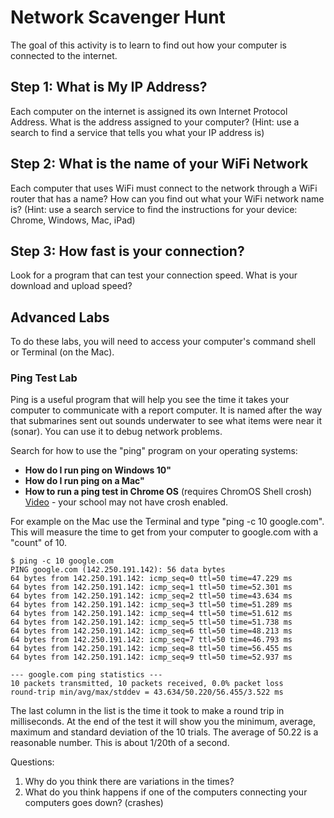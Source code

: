 # Network Scavenger Hunt

The goal of this activity is to learn to find out how your computer is connected to the internet.

## Step 1: What is My IP Address?

Each computer on the internet is assigned its own Internet Protocol Address.  What is the address assigned to your computer?  (Hint: use a search to find a service that tells you what your IP address is)

## Step 2: What is the name of your WiFi Network

Each computer that uses WiFi must connect to the network through a WiFi router that has a name?  How can you find out what your WiFi network name is?
(Hint: use a search service to find the instructions for your device: Chrome, Windows, Mac, iPad)

## Step 3: How fast is your connection?

Look for a program that can test your connection speed.  What is your download and upload speed?

## Advanced Labs

To do these labs, you will need to access your computer's command shell or Terminal (on the Mac).

### Ping Test Lab

Ping is a useful program that will help you see the time it takes your computer to communicate with a report computer.  It is named after the way that submarines sent out sounds underwater to see what items were near it (sonar).  You can use it to debug network problems.

Search for how to use the "ping" program on your operating systems:

* **How do I run ping on Windows 10"**
* **How do I run ping on a Mac"**
* **How to run a ping test in Chrome OS** (requires ChromOS Shell crosh) [Video](https://www.youtube.com/watch?v=WOIeXlHPoPc) - your school may not have crosh enabled.

For example on the Mac use the Terminal and type "ping -c 10 google.com".  This will measure the time to get from your computer to google.com with a "count" of 10.

```
$ ping -c 10 google.com
PING google.com (142.250.191.142): 56 data bytes
64 bytes from 142.250.191.142: icmp_seq=0 ttl=50 time=47.229 ms
64 bytes from 142.250.191.142: icmp_seq=1 ttl=50 time=52.301 ms
64 bytes from 142.250.191.142: icmp_seq=2 ttl=50 time=43.634 ms
64 bytes from 142.250.191.142: icmp_seq=3 ttl=50 time=51.289 ms
64 bytes from 142.250.191.142: icmp_seq=4 ttl=50 time=51.612 ms
64 bytes from 142.250.191.142: icmp_seq=5 ttl=50 time=51.738 ms
64 bytes from 142.250.191.142: icmp_seq=6 ttl=50 time=48.213 ms
64 bytes from 142.250.191.142: icmp_seq=7 ttl=50 time=46.793 ms
64 bytes from 142.250.191.142: icmp_seq=8 ttl=50 time=56.455 ms
64 bytes from 142.250.191.142: icmp_seq=9 ttl=50 time=52.937 ms

--- google.com ping statistics ---
10 packets transmitted, 10 packets received, 0.0% packet loss
round-trip min/avg/max/stddev = 43.634/50.220/56.455/3.522 ms
```

The last column in the list is the time it took to make a round trip in milliseconds.  At the end of the test it will show you the minimum, average, maximum and standard deviation of the 10 trials.  The average of 50.22 is a reasonable number.  This is about 1/20th of a second.

Questions:

1. Why do you think there are variations in the times?
2. What do you think happens if one of the computers connecting your computers goes down? (crashes)